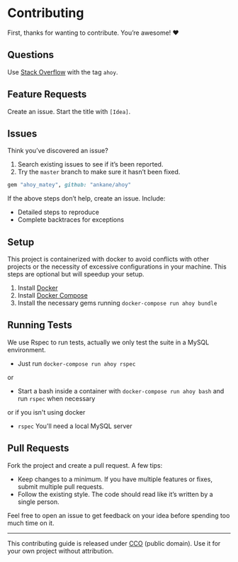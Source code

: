 # Contributing

First, thanks for wanting to contribute. You’re awesome! :heart:

## Questions

Use [Stack Overflow](https://stackoverflow.com/) with the tag `ahoy`.

## Feature Requests

Create an issue. Start the title with `[Idea]`.

## Issues

Think you’ve discovered an issue?

1. Search existing issues to see if it’s been reported.
2. Try the `master` branch to make sure it hasn’t been fixed.

```rb
gem "ahoy_matey", github: "ankane/ahoy"
```

If the above steps don’t help, create an issue. Include:

- Detailed steps to reproduce
- Complete backtraces for exceptions

## Setup
This project is containerized with docker to avoid conflicts with other projects or the necessity of excessive configurations in your machine. This steps are optional but will speedup your setup.

1. Install [Docker](https://docs.docker.com/install/linux/docker-ce/ubuntu/#install-docker-ce)
2. Install [Docker Compose](https://docs.docker.com/compose/install/#install-compose)
3. Install the necessary gems running `docker-compose run ahoy bundle`

## Running Tests
We use Rspec to run tests, actually we only test the suite in a MySQL environment.

- Just run `docker-compose run ahoy rspec`

or

- Start a bash inside a container with `docker-compose run ahoy bash` and run `rspec` when necessary

or if you isn't using docker

- `rspec` You'll need a local MySQL server

## Pull Requests

Fork the project and create a pull request. A few tips:

- Keep changes to a minimum. If you have multiple features or fixes, submit multiple pull requests.
- Follow the existing style. The code should read like it’s written by a single person.

Feel free to open an issue to get feedback on your idea before spending too much time on it.

---

This contributing guide is released under [CCO](https://creativecommons.org/publicdomain/zero/1.0/) (public domain). Use it for your own project without attribution.
